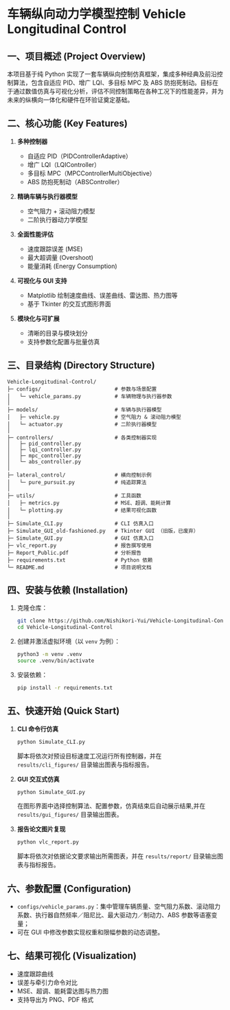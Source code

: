 # 车辆纵向动力学模型控制 Vehicle Longitudinal Control

## 一、项目概述 (Project Overview)
本项目基于纯 Python 实现了一套车辆纵向控制仿真框架，集成多种经典及前沿控制算法，包含自适应 PID、增广 LQI、多目标 MPC 及 ABS 防抱死制动。目标在于通过数值仿真与可视化分析，评估不同控制策略在各种工况下的性能差异，并为未来的纵横向一体化和硬件在环验证奠定基础。

## 二、核心功能 (Key Features)
1. **多种控制器**  
   - 自适应 PID（PIDControllerAdaptive）  
   - 增广 LQI（LQIController）  
   - 多目标 MPC（MPCControllerMultiObjective）  
   - ABS 防抱死制动（ABSController）  

2. **精确车辆与执行器模型**  
   - 空气阻力 + 滚动阻力模型  
   - 二阶执行器动力学模型  

3. **全面性能评估**  
   - 速度跟踪误差 (MSE)  
   - 最大超调量 (Overshoot)  
   - 能量消耗 (Energy Consumption)  

4. **可视化与 GUI 支持**  
   - Matplotlib 绘制速度曲线、误差曲线、雷达图、热力图等  
   - 基于 Tkinter 的交互式图形界面  

5. **模块化与可扩展**  
   - 清晰的目录与模块划分  
   - 支持参数化配置与批量仿真  

## 三、目录结构 (Directory Structure)
```text
Vehicle-Longitudinal-Control/
├─ configs/                        # 参数与场景配置
│   └─ vehicle_params.py           # 车辆物理与执行器参数
│
├─ models/                         # 车辆与执行器模型
│   ├─ vehicle.py                  # 空气阻力 & 滚动阻力模型
│   └─ actuator.py                 # 二阶执行器模型
│
├─ controllers/                    # 各类控制器实现
│   ├─ pid_controller.py
│   ├─ lqi_controller.py
│   ├─ mpc_controller.py
│   └─ abs_controller.py
│
├─ lateral_control/                # 横向控制示例
│   └─ pure_pursuit.py             # 纯追踪算法
│
├─ utils/                          # 工具函数
│   ├─ metrics.py                  # MSE、超调、能耗计算
│   └─ plotting.py                 # 结果可视化函数
│
├─ Simulate_CLI.py                 # CLI 仿真入口
├─ Simulate_GUI_old-fashioned.py   # Tkinter GUI （旧版，已废弃）
├─ Simulate_GUI.py                 # GUI 仿真入口
├─ vlc_report.py                   # 报告撰写使用
├─ Report_Public.pdf               # 分析报告
├─ requirements.txt                # Python 依赖
└─ README.md                       # 项目说明文档
````

## 四、安装与依赖 (Installation)

1. 克隆仓库：

   ```bash
   git clone https://github.com/Nishikori-Yui/Vehicle-Longitudinal-Control.git
   cd Vehicle-Longitudinal-Control
   ```
2. 创建并激活虚拟环境（以 `venv` 为例）：

   ```bash
   python3 -m venv .venv
   source .venv/bin/activate
   ```
3. 安装依赖：

   ```bash
   pip install -r requirements.txt
   ```

## 五、快速开始 (Quick Start)

1. **CLI 命令行仿真**

   ```bash
   python Simulate_CLI.py
   ```

   脚本将依次对预设目标速度工况运行所有控制器，并在 `results/cli_figures/` 目录输出图表与指标报告。

2. **GUI 交互式仿真**

   ```bash
   python Simulate_GUI.py
   ```

   在图形界面中选择控制算法、配置参数，仿真结束后自动展示结果,并在 `results/gui_figures/` 目录输出图表。
3.  **报告论文图片复现**
   
      ```bash
      python vlc_report.py
      ```
   
      脚本将依次对依据论文要求输出所需图表，并在 `results/report/` 目录输出图表与指标报告。


## 六、参数配置 (Configuration)

* `configs/vehicle_params.py`：集中管理车辆质量、空气阻力系数、滚动阻力系数、执行器自然频率／阻尼比、最大驱动力／制动力、ABS 参数等语塞变量；
* 可在 GUI 中修改参数实现权重和限幅参数的动态调整。

## 七、结果可视化 (Visualization)

* 速度跟踪曲线
* 误差与牵引力命令对比
* MSE、超调、能耗雷达图与热力图
* 支持导出为 PNG、PDF 格式

